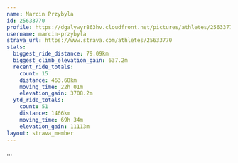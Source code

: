 ```yaml
---
name: Marcin Przybyla
id: 25633770
profile: https://dgalywyr863hv.cloudfront.net/pictures/athletes/25633770/12947173/2/large.jpg
username: marcin-przybyla
strava_url: https://www.strava.com/athletes/25633770
stats:
  biggest_ride_distance: 79.09km
  biggest_climb_elevation_gain: 637.2m
  recent_ride_totals:
    count: 15
    distance: 463.68km
    moving_time: 22h 01m
    elevation_gain: 3708.2m
  ytd_ride_totals:
    count: 51
    distance: 1466km
    moving_time: 69h 34m
    elevation_gain: 11113m
layout: strava_member
--- 
```

...
